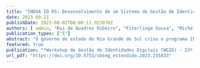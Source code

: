 ```yaml
---
title: "INOVA ID RS: Desenvolvimento de um Sistema de Gestão de Identidade Federada Aderente ao Ecossistema de Inovação Rio Grande do Sul"
date: 2023-09-21
publishDate: 2023-08-02T08:00:11.923070Z
authors: [ admin, "Rui de Quadros Ribeiro", "Fiterlinge Sousa", "Michelle Silva Wangham"]
publication_types: ["1"]
abstract: "O governo do estado do Rio Grande do Sul criou o programa INOVA RS com o propósito de fomentar a colaboração entre diversos atores do ecossistema de inovação gaúcho, visando impulsionar o desenvolvimento econômico e social regional. Como uma iniciativa decorrente desse programa, surgiu o projeto INOVA ID RS, que busca a construção de uma identidade digital para o ecossistema de inovação, bem como a implementação de uma federação destinada ao compartilhamento seguro de serviços digitais. Este trabalho apresenta os resultados preliminares da concepção e desenvolvimento da Federação INOVA ID RS, que está baseada nos padrões SAML e OpenId Connect."
featured: true
publication: "*Workshop de Gestão de Identidades Digitais (WGID) - 23º Simpósio Brasileiro em Segurança da Informação e de Sistemas Computacionais*"
url_pdf: "https://doi.org/10.5753/sbseg_estendido.2023.235833"
---
```


